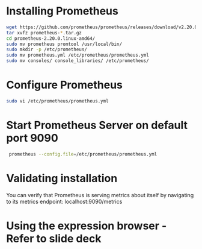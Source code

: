 # Installing Prometheus
```sh
wget https://github.com/prometheus/prometheus/releases/download/v2.20.0/prometheus-2.20.0.linux-amd64.tar.gz
tar xvfz prometheus-*.tar.gz
cd prometheus-2.20.0.linux-amd64/
sudo mv prometheus promtool /usr/local/bin/
sudo mkdir -p /etc/prometheus/
sudo mv prometheus.yml /etc/prometheus/prometheus.yml
sudo mv consoles/ console_libraries/ /etc/prometheus/
```

# Configure Prometheus
```sh
sudo vi /etc/prometheus/prometheus.yml 
```

# Start Prometheus Server on default port 9090
```sh
 prometheus --config.file=/etc/prometheus/prometheus.yml
 ```
 
# Validating installation 
You can verify that Prometheus is serving metrics about itself by navigating to its metrics endpoint: localhost:9090/metrics


# Using the expression browser - Refer to slide deck 
